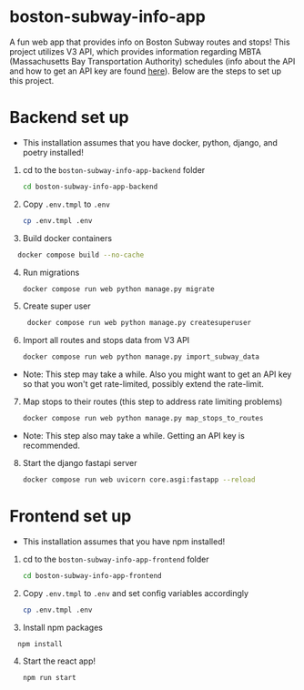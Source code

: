 # boston-subway-info-app

A fun web app that provides info on Boston Subway routes and stops! This project utilizes V3 API, which provides information regarding MBTA (Massachusetts Bay Transportation Authority) schedules (info about the API and how to get an API key are found [here](https://www.mbta.com/developers/v3-api)). Below are the steps to set up this project.

# Backend set up

- This installation assumes that you have docker, python, django, and poetry installed!

1. cd to the `boston-subway-info-app-backend` folder

   ```bash
   cd boston-subway-info-app-backend
   ```

2. Copy `.env.tmpl` to `.env`

   ```bash
   cp .env.tmpl .env
   ```

3. Build docker containers

```bash
  docker compose build --no-cache
```

4. Run migrations

   ```bash
   docker compose run web python manage.py migrate
   ```

5. Create super user

   ```bash
    docker compose run web python manage.py createsuperuser
   ```

6. Import all routes and stops data from V3 API

   ```bash
   docker compose run web python manage.py import_subway_data
   ```

- Note: This step may take a while. Also you might want to get an API key so that you won't get rate-limited, possibly extend the rate-limit.

7. Map stops to their routes (this step to address rate limiting problems)

   ```bash
   docker compose run web python manage.py map_stops_to_routes
   ```

- Note: This step also may take a while. Getting an API key is recommended.

8. Start the django fastapi server

   ```bash
   docker compose run web uvicorn core.asgi:fastapp --reload
   ```

# Frontend set up

- This installation assumes that you have npm installed!

1. cd to the `boston-subway-info-app-frontend` folder

   ```bash
   cd boston-subway-info-app-frontend
   ```

2. Copy `.env.tmpl` to `.env` and set config variables accordingly

   ```bash
   cp .env.tmpl .env
   ```

3. Install npm packages

```bash
  npm install
```

4. Start the react app!

   ```bash
   npm run start
   ```
